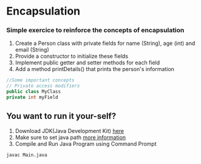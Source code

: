 # Encapsulation



### Simple exercice to reinforce the concepts of encapsulation

1. Create a Person class with private fields for name (String), age (int) and email (String)
2. Provide a constructor to initialize these fields
3. Implement public getter and setter methods for each field
4. Add a method printDetails() that prints the person's information
```java
//Some important concepts 
// Private access modifiers
public class MyClass
private int myField
```

## You want to run it your-self?
1. Download JDK(Java Development Kit) [here](https://www.oracle.com/java/technologies/downloads/)
2. Make sure to set java path [more information](https://www.scaler.com/topics/how-to-compile-java-program/)
3. Compile and Run Java Program using Command Prompt
```bash
javac Main.java
```

